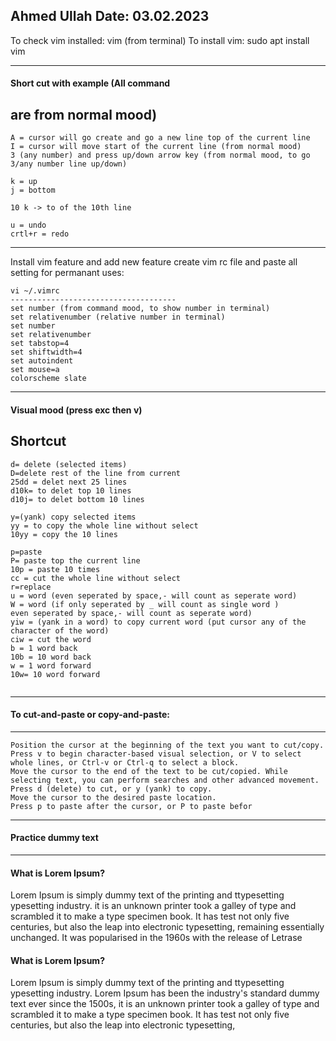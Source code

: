 Ahmed Ullah
Date: 03.02.2023
------------------------------------
To check vim installed: vim (from  terminal)
To install vim: sudo apt install vim

------------------------------------
#### Short cut with example (All command
are from normal mood)
------------------------------------
```
A = cursor will go create and go a new line top of the current line
I = cursor will move start of the current line (from normal mood)
3 (any number) and press up/down arrow key (from normal mood, to go 3/any number line up/down)

k = up
j = bottom

10 k -> to of the 10th line

u = undo
crtl+r = redo

```
-------------------------------------
Install vim feature and add new feature
create vim rc file and paste 
all setting for permanant uses:

```
vi ~/.vimrc
-------------------------------------
set number (from command mood, to show number in terminal)
set relativenumber (relative number in terminal)
set number
set relativenumber
set tabstop=4
set shiftwidth=4
set autoindent
set mouse=a
colorscheme slate

```
-------------------------------
#### Visual mood (press exc then v) 
Shortcut
-------------------------------
```
d= delete (selected items)
D=delete rest of the line from current
25dd = delet next 25 lines
d10k= to delet top 10 lines
d10j= to delet bottom 10 lines

y=(yank) copy selected items
yy = to copy the whole line without select
10yy = copy the 10 lines

p=paste
P= paste top the current line
10p = paste 10 times
cc = cut the whole line without select
r=replace
u = word (even seperated by space,- will count as seperate word) 
W = word (if only seperated by _ will count as single word )
even seperated by space,- will count as seperate word) 
yiw = (yank in a word) to copy current word (put cursor any of the character of the word)
ciw = cut the word 
b = 1 word back
10b = 10 word back
w = 1 word forward
10w= 10 word forward


```
-------------------------------
#### To cut-and-paste or copy-and-paste:
-------------------------------
```
Position the cursor at the beginning of the text you want to cut/copy.
Press v to begin character-based visual selection, or V to select whole lines, or Ctrl-v or Ctrl-q to select a block.
Move the cursor to the end of the text to be cut/copied. While selecting text, you can perform searches and other advanced movement.
Press d (delete) to cut, or y (yank) to copy.
Move the cursor to the desired paste location.
Press p to paste after the cursor, or P to paste befor
```

----------------------------------------
#### Practice dummy text
----------------------------------------
#### What is Lorem Ipsum?
Lorem Ipsum is simply dummy text of the printing and ttypesetting ypesetting industry.
it is an unknown printer took a galley of type and scrambled it to make a type specimen book. 
It has test not only five centuries, but also the leap into electronic typesetting,
remaining essentially unchanged. It was popularised in the 1960s with the release of Letrase

#### What is Lorem Ipsum?
Lorem Ipsum is simply dummy text of the printing and ttypesetting ypesetting industry.
Lorem Ipsum has been the industry's standard dummy text ever since the 1500s, 
it is an unknown printer took a galley of type and scrambled it to make a type specimen book. 
It has test not only five centuries, but also the leap into electronic typesetting,
